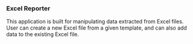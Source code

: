 ### Excel Reporter ###

This application is built for manipulating data extracted from Excel files. User can create a new Excel file from a given template, and can also add data to the existing Excel file.